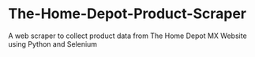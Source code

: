 # The-Home-Depot-Product-Scraper
A web scraper to collect product data from The Home Depot MX Website using Python and Selenium
